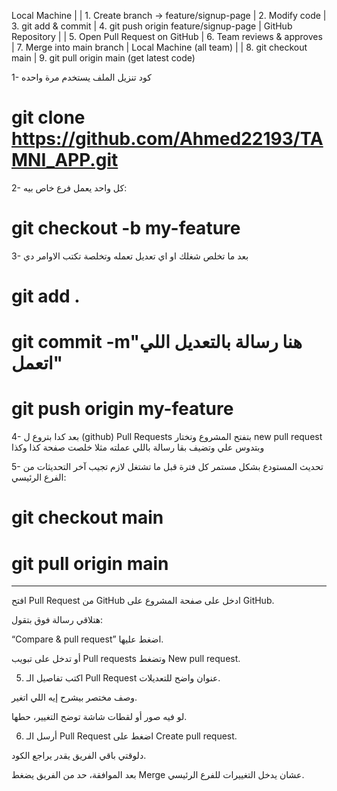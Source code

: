 Local Machine
|
| 1. Create branch -> feature/signup-page
| 2. Modify code
| 3. git add & commit
| 4. git push origin feature/signup-page
|
GitHub Repository
|
| 5. Open Pull Request on GitHub
| 6. Team reviews & approves
| 7. Merge into main branch
|
Local Machine (all team)
|
| 8. git checkout main
| 9. git pull origin main (get latest code)

1-
كود تنزيل الملف يستخدم مرة واحده
# git clone https://github.com/Ahmed22193/TAMNI_APP.git

2-
كل واحد يعمل فرع خاص بيه:

# git checkout -b my-feature

3-
بعد ما تخلص شغلك او اي تعديل تعمله وتخلصة تكتب الاوامر دي

# git add .

# git commit -m"هنا رسالة بالتعديل اللي اتعمل"

# git push origin my-feature

4-
بعد كدا بتروع ل (github)
Pull Requests بتفتح المشروع وتختار
 new pull request وبتدوس علي 
 وتضيف بقا رسالة باللي عملته مثلا خلصت صفحة كذا وكذا 

5- 
تحديث المستودع بشكل مستمر
كل فترة قبل ما تشتغل لازم تجيب آخر التحديثات من الفرع الرئيسي:

# git checkout main
# git pull origin main



---------------------


افتح Pull Request من GitHub
ادخل على صفحة المشروع على GitHub.

هتلاقي رسالة فوق بتقول:

“Compare & pull request”
اضغط عليها.

أو تدخل على تبويب Pull requests وتضغط New pull request.

5. اكتب تفاصيل الـ Pull Request
عنوان واضح للتعديلات.

وصف مختصر بيشرح إيه اللي اتغير.

لو فيه صور أو لقطات شاشة توضح التغيير، حطها.

6. أرسل الـ Pull Request
اضغط على Create pull request.

دلوقتي باقي الفريق يقدر يراجع الكود.

بعد الموافقة، حد من الفريق يضغط Merge عشان يدخل التغييرات للفرع الرئيسي.
